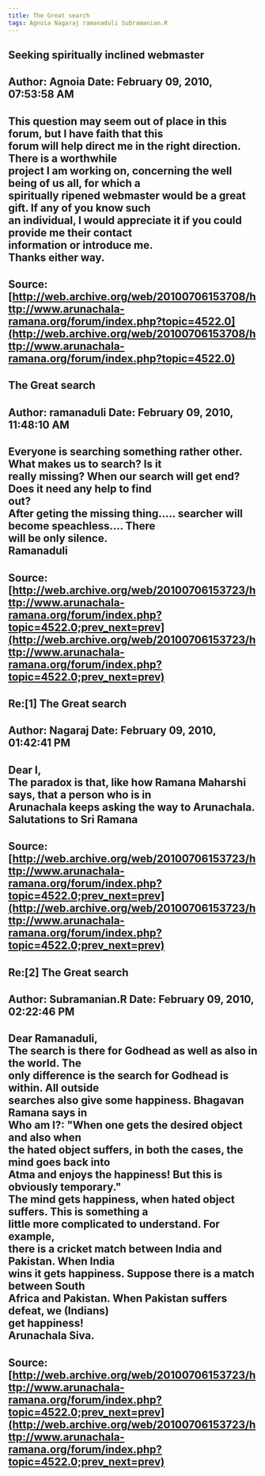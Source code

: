 ```yaml
--- 
title: The Great search   
tags: Agnoia Nagaraj ramanaduli Subramanian.R  
---  
```

## Seeking spiritually inclined webmaster  
Author: Agnoia              Date: February 09, 2010, 07:53:58 AM  
---  
This question may seem out of place in this forum, but I have faith that this  
forum will help direct me in the right direction. There is a worthwhile  
project I am working on, concerning the well being of us all, for which a  
spiritually ripened webmaster would be a great gift. If any of you know such  
an individual, I would appreciate it if you could provide me their contact  
information or introduce me.   
Thanks either way.
 ---  
Source:[http://web.archive.org/web/20100706153708/http://www.arunachala-ramana.org/forum/index.php?topic=4522.0](http://web.archive.org/web/20100706153708/http://www.arunachala-ramana.org/forum/index.php?topic=4522.0)   
---  

## The Great search  
Author: ramanaduli          Date: February 09, 2010, 11:48:10 AM  
---  
Everyone is searching something rather other. What makes us to search? Is it  
really missing? When our search will get end? Does it need any help to find  
out?   
After geting the missing thing..... searcher will become speachless.... There  
will be only silence.   
Ramanaduli
 ---  
Source:[http://web.archive.org/web/20100706153723/http://www.arunachala-ramana.org/forum/index.php?topic=4522.0;prev_next=prev](http://web.archive.org/web/20100706153723/http://www.arunachala-ramana.org/forum/index.php?topic=4522.0;prev_next=prev)   
---  

## Re:[1] The Great search  
Author: Nagaraj             Date: February 09, 2010, 01:42:41 PM  
---  
Dear I,   
The paradox is that, like how Ramana Maharshi says, that a person who is in  
Arunachala keeps asking the way to Arunachala.   
Salutations to Sri Ramana
 ---  
Source:[http://web.archive.org/web/20100706153723/http://www.arunachala-ramana.org/forum/index.php?topic=4522.0;prev_next=prev](http://web.archive.org/web/20100706153723/http://www.arunachala-ramana.org/forum/index.php?topic=4522.0;prev_next=prev)   
---  

## Re:[2] The Great search  
Author: Subramanian.R       Date: February 09, 2010, 02:22:46 PM  
---  
Dear Ramanaduli,   
The search is there for Godhead as well as also in the world. The   
only difference is the search for Godhead is within. All outside   
searches also give some happiness. Bhagavan Ramana says in   
Who am I?: "When one gets the desired object and also when   
the hated object suffers, in both the cases, the mind goes back into   
Atma and enjoys the happiness! But this is obviously temporary."   
The mind gets happiness, when hated object suffers. This is something a  
little more complicated to understand. For example,   
there is a cricket match between India and Pakistan. When India   
wins it gets happiness. Suppose there is a match between South   
Africa and Pakistan. When Pakistan suffers defeat, we (Indians)   
get happiness!   
Arunachala Siva.
 ---  
Source:[http://web.archive.org/web/20100706153723/http://www.arunachala-ramana.org/forum/index.php?topic=4522.0;prev_next=prev](http://web.archive.org/web/20100706153723/http://www.arunachala-ramana.org/forum/index.php?topic=4522.0;prev_next=prev)   
---  

